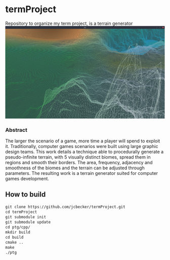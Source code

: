 # termProject
Repository to organize my term project, is a terrain generator
![3-dimensional perspective height map](images/screenShot1.png?raw=true "Preview")

### Abstract
The larger the scenario of a game, more time a player will spend to exploit it.
Traditionally, computer games scenarios were built using large graphic design teams. This work
details a technique able to procedurally generate a pseudo-infinite terrain, with 5 visually
distinct biomes, spread them in regions and smooth their borders. The area, frequency, adjacency
and smoothness of the biomes and the terrain can be adjusted through parameters. The resulting
work is a terrain generator suited for computer games development.

## How to build

```shell
git clone https://github.com/jcbecker/termProject.git
cd termProject
git submodule init
git submodule update
cd ptg/cpp/
mkdir build
cd build
cmake ..
make
./ptg
```
